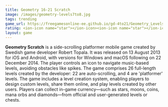 ```yaml
---
title: Geometry 16-21 Scratch
image: /images/geometry-levels7to8.jpg
tags: trending
game_url: https://freegamesonline-ee.github.io/gd-4to21/Geometry_Levels_16-21_v3.7.html
rating: <ion-icon name="star"></ion-icon><ion-icon name="star"></ion-icon><ion-icon name="star"></ion-icon><ion-icon name="star"></ion-icon><ion-icon name="star"></ion-icon>
layout: game
---
```



**Geometry Scratch** is a side-scrolling platformer mobile game created by Swedish game developer Robert Topala. It was released on 13 August 2013 for iOS and Android, with versions for Windows and macOS following on 22 December 2014. The player controls an icon to navigate music-based levels, avoiding obstacles like spikes.
The game comprises 26 full-length levels created by the developer: 22 are auto-scrolling, and 4 are 'platformer' levels. The game includes a level creation system, enabling players to design custom levels, share them online, and play levels created by other users. Players can collect in-game currency—such as stars, moons, coins, mana orbs and diamonds—from official and user-generated levels or chests.